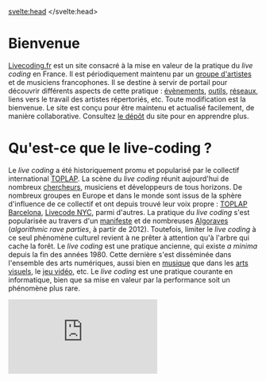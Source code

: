 <script>
     import Info from "$lib/components/Info.svelte";
     import Gallery from "$lib/components/Gallery.svelte";

     let intro_gallery = [
        {link: "https://ralt144mi.remigeorges.fr/Ralt144MI3.png", description: "Rémi Georges"},
        {link: "https://www.cookie.paris/static/bc65c5fd7f7c76dc70bcd9892dc17a4d/7c735/16.webp", description: "Azertype"},
        {link: "https://www.cookie.paris/static/9dbc442f1f54a41b9210b3ba1b835226/7c735/13.webp", description: "Jules Cipher"},
        {link: "../images/leondenise.jpeg", description: "Léon Denise"},
        {link: "../images/algorave_2025.jpg", description: "Algorave au Grrrnd Zero"},
        {link: "https://sardine.raphaelforment.fr/presentation/what_is_live_coding.jpeg#center", description: "Raphaël Forment"},
     ]
</script>
<svelte:head>
    <title>Live Coding FR</title> 
</svelte:head>

# Bienvenue

[Livecoding.fr](https://livecoding.fr) est un site consacré à la mise en valeur de la pratique du _live coding_ en France. Il est périodiquement maintenu par un [groupe d'artistes](https://livecoding.fr/membres) et de musiciens francophones. Il se destine à servir de portail pour découvrir différents aspects de cette pratique : [évènements](https://livecoding.fr/evenements), [outils](https://livecoding.fr/outils), [réseaux](https://livecoding.fr/reseaux), liens vers le travail des artistes répertoriés, etc. Toute modification est la bienvenue. Le site est conçu pour être maintenu et actualisé facilement, de manière collaborative. Consultez [le dépôt](https://github.com/Bubobubobubobubo/livecodingfr) du site pour en apprendre plus.

<Gallery pictures={intro_gallery}/>

# Qu'est-ce que le live-coding ?

<Info info="Le <i>live coding</i> est une pratique d'improvisation musicale ou visuelle centrée autour de l'utilisation des langages de programmation comme instruments, au fil de la performance. Le <em>live coder</em> partage généralement son code à l'intention du public, en le projettant sur une surface. L'objectif est de faire de la programmation un geste expressif, artistique et ouvert. Le <em>live coding</em> est une pratique souvent située au croisement entre informatique musicale, synthèse sonore, improvisation et musique algorithmique ou générative.<br><br> Cette pratique encourage une approche pluri-disciplinaire de la création artistique. Musique, visuels, jeux vidéos et danse sont souvent mêlés au cours des performances. Le <em>live coding</em>, du fait de son histoire, est aussi un domaine de réflexion critique autour de notre rapport à l'informatique, à la technologie et à la culture numérique. De nombreux <i>live coders</i> sont traversés par l'influence de la culture <i>hacker</i>, par les philosophies du logiciel libre et <i>open source</i>. Cette pratique, mécaniquement, encourage à percevoir les logiciels comme des supports <i>exploratoires</i> ou <i>conversationnels</i>, et non seulement comme de simples outils pour la création." markdown=false />

Le _live coding_ a été historiquement promu et popularisé par le collectif international [TOPLAP](https://toplap.org). La scène du _live coding_ réunit aujourd'hui de nombreux [chercheurs](https://livecodingbook.toplap.org/), musiciens et développeurs de tous horizons. De nombreux groupes en Europe et dans le monde sont issus de la sphère d'influence de ce collectif et ont depuis trouvé leur voix propre : [TOPLAP Barcelona](https://toplap.cat/en/home), [Livecode NYC](https://livecode.nyc/), parmi d'autres. La pratique du _live coding_ s'est popularisée au travers d'un [manifeste](https://toplap.org/wiki/ManifestoDraft) et de nombreuses [Algoraves](https://algorave.com) (_algorithmic rave parties_, à partir de 2012). Toutefois, limiter le <i>live coding</i> à ce seul phénomène culturel revient à ne prêter à attention qu'à l'arbre qui cache la forêt. Le _live coding_ est une pratique ancienne, qui existe <i>a minima</i> depuis la fin des années 1980. Cette dernière s'est disséminée dans l'ensemble des arts numériques, aussi bien en [musique](https://supercollider.github.io/) que dans les [arts visuels](https://teddavis.org/p5live/), le [jeu vidéo](https://chuck.cs.princeton.edu/chunity/), etc. Le _live coding_ est une pratique courante en informatique, bien que sa mise en valeur par la performance soit un phénomène plus rare.

<iframe src="https://www.youtube.com/embed/2GSNAGLkvGw" title="Algorave Lyon 2025 - 18h - 6h @GrrrndZero" frameborder="0" allow="accelerometer; autoplay; clipboard-write; encrypted-media; gyroscope; picture-in-picture; web-share" referrerpolicy="strict-origin-when-cross-origin" allowfullscreen></iframe>
